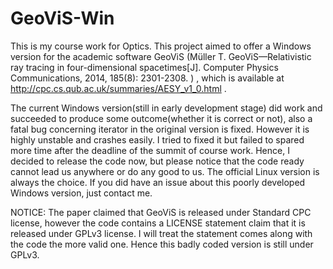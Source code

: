 # GeoViS-Win

This is my course work for Optics. This project aimed to offer a Windows version for the academic software GeoViS (Müller T. GeoViS—Relativistic ray tracing in four-dimensional spacetimes[J]. Computer Physics Communications, 2014, 185(8): 2301-2308. ) , which is available at  http://cpc.cs.qub.ac.uk/summaries/AESY_v1_0.html . 



The current Windows version(still in early development stage) did work and succeeded to produce some outcome(whether it is correct or not), also a fatal bug concerning iterator in the original version is fixed. However it is highly unstable and crashes easily. I tried to fixed it but failed to spared more time after the deadline of the summit of course work. Hence, I decided to release the code now, but please notice that the code ready cannot lead us anywhere or do any good to us. The official Linux version is always the choice. If you did have an issue about this poorly developed Windows version, just contact me. 



NOTICE: The paper claimed that GeoViS is released under Standard CPC license, however the code contains a LICENSE statement claim that it is released under GPLv3 license. I will treat the statement comes along with the code the more valid one. Hence this badly coded version is still under GPLv3.

